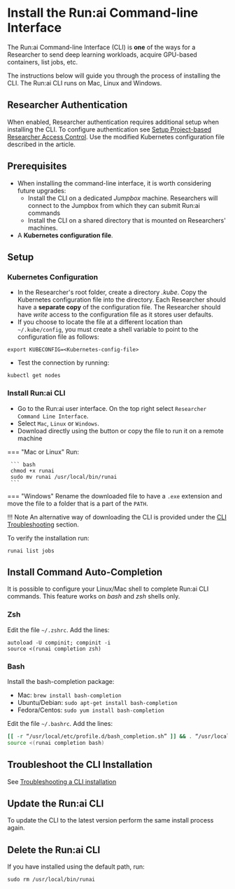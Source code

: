 # Install the Run:ai Command-line Interface

The Run:ai Command-line Interface (CLI) is **one** of the ways for a Researcher to send deep learning workloads, acquire GPU-based containers, list jobs, etc.

The instructions below will guide you through the process of installing the CLI. The Run:ai CLI runs on Mac, Linux and Windows. 


## Researcher Authentication

When enabled, Researcher authentication requires additional setup when installing the CLI. To configure authentication see [Setup Project-based Researcher Access Control](../runai-setup/authentication/researcher-authentication.md). Use the modified Kubernetes configuration file described in the article.

## Prerequisites

* When installing the command-line interface, it is worth considering future upgrades:
     * Install the CLI on a dedicated *Jumpbox* machine. Researchers will connect to the Jumpbox from which they can submit Run:ai commands
     * Install the CLI on a shared directory that is mounted on Researchers' machines.  
* A **Kubernetes configuration file**.

## Setup

### Kubernetes Configuration

* In the Researcher's root folder, create a directory *.kube*. Copy the Kubernetes configuration file into the directory. Each Researcher should have a **separate copy** of the configuration file. The Researcher should have *write* access to the configuration file as it stores user defaults.
* If you choose to locate the file at a different location than `~/.kube/config`, you must create a shell variable to point to the configuration file as follows:

```
export KUBECONFIG=<Kubernetes-config-file>
```

* Test the connection by running:

```
kubectl get nodes
```

### Install Run:ai CLI

* Go to the Run:ai user interface. On the top right select `Researcher Command Line Interface`.
* Select `Mac`, `Linux` or `Windows`.
* Download directly using the button or copy the file to run it on a remote machine

=== "Mac or Linux"
     Run:

     ``` bash 
     chmod +x runai
     sudo mv runai /usr/local/bin/runai
     ```

=== "Windows"
     Rename the downloaded file to have a `.exe` extension and move the file to a folder that is a part of the `PATH`.

!!! Note
     An alternative way of downloading the CLI is provided under the [CLI Troubleshooting](../troubleshooting/troubleshooting.md#command-line-interface-issues) section.




To verify the installation run:

```
runai list jobs
```

## Install Command Auto-Completion

It is possible to configure your Linux/Mac shell to complete Run:ai CLI commands. This feature works on _bash_ and _zsh_ shells only.

### Zsh

Edit the file `~/.zshrc`. Add the lines:

```
autoload -U compinit; compinit -i
source <(runai completion zsh)
```

### Bash

Install the bash-completion package:

* Mac: `brew install bash-completion`
* Ubuntu/Debian: `sudo apt-get install bash-completion`
* Fedora/Centos: `sudo yum install bash-completion`

Edit the file `~/.bashrc`. Add the lines:

``` bash
[[ -r “/usr/local/etc/profile.d/bash_completion.sh” ]] && . “/usr/local/etc/profile.d/bash_completion.sh”
source <(runai completion bash)
```


## Troubleshoot the CLI Installation

See [Troubleshooting a CLI installation](../troubleshooting/troubleshooting.md#command-line-interface-issues)

## Update the Run:ai CLI

To update the CLI to the latest version perform the same install process again.

## Delete the Run:ai CLI

If you have installed using the default path, run:

```
sudo rm /usr/local/bin/runai
```
